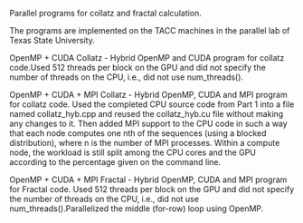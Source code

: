 Parallel programs for collatz and fractal calculation.

The programs are implemented on the TACC machines in the parallel lab of Texas State University.

OpenMP + CUDA Collatz - Hybrid OpenMP and CUDA program for collatz code.Used 512 threads per block on the GPU and did not specify the number of threads on the CPU, i.e., did not use num_threads().

OpenMP + CUDA + MPI Collatz - Hybrid OpenMP, CUDA and MPI program for collatz code. Used the completed CPU source code from Part 1 into a file named collatz_hyb.cpp and reused the collatz_hyb.cu file without making any changes to it. Then added MPI support to the CPU code in such a way that each node computes one nth of the sequences (using a blocked distribution), where n is the number of MPI processes. Within a compute node, the workload is still split among the CPU cores and the GPU according to the percentage given on the command line.

OpenMP + CUDA + MPI Fractal - Hybrid OpenMP, CUDA and MPI program for Fractal code. Used 512 threads per block on the GPU and did not specify the number of threads on the CPU, i.e., did not use num_threads().Parallelized the middle (for-row) loop using OpenMP.

